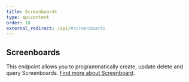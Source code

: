 ```yaml
---
title: Screenboards
type: apicontent
order: 18
external_redirect: /api/#screenboards
---
```


## Screenboards

This endpoint allows you to programmatically create, update delete and query Screenboards. [Find more about Screenboard](/graphing/dashboards/screenboard).

